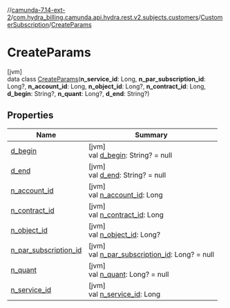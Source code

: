 //[camunda-7.14-ext-2](../../../../index.md)/[com.hydra_billing.camunda.api.hydra.rest.v2.subjects.customers](../../index.md)/[CustomerSubscription](../index.md)/[CreateParams](index.md)

# CreateParams

[jvm]\
data class [CreateParams](index.md)(**n_service_id**: Long, **n_par_subscription_id**: Long?, **n_account_id**: Long, **n_object_id**: Long?, **n_contract_id**: Long, **d_begin**: String?, **n_quant**: Long?, **d_end**: String?)

## Properties

| Name | Summary |
|---|---|
| [d_begin](d_begin.md) | [jvm]<br>val [d_begin](d_begin.md): String? = null |
| [d_end](d_end.md) | [jvm]<br>val [d_end](d_end.md): String? = null |
| [n_account_id](n_account_id.md) | [jvm]<br>val [n_account_id](n_account_id.md): Long |
| [n_contract_id](n_contract_id.md) | [jvm]<br>val [n_contract_id](n_contract_id.md): Long |
| [n_object_id](n_object_id.md) | [jvm]<br>val [n_object_id](n_object_id.md): Long? |
| [n_par_subscription_id](n_par_subscription_id.md) | [jvm]<br>val [n_par_subscription_id](n_par_subscription_id.md): Long? = null |
| [n_quant](n_quant.md) | [jvm]<br>val [n_quant](n_quant.md): Long? = null |
| [n_service_id](n_service_id.md) | [jvm]<br>val [n_service_id](n_service_id.md): Long |
